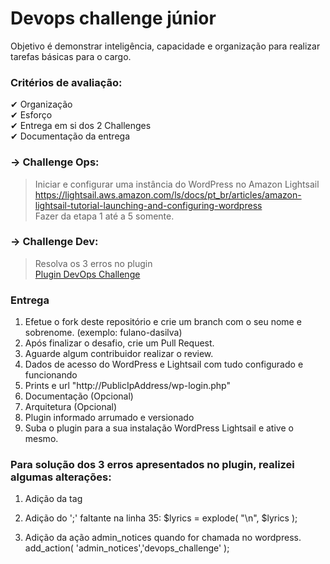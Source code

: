 # Devops challenge júnior

Objetivo é demonstrar inteligência, capacidade e organização para realizar tarefas básicas para o cargo.

### Critérios de avaliação:

✔ Organização <br>
✔ Esforço <br>
✔ Entrega em si dos 2 Challenges <br>
✔ Documentação da entrega <br>


### → Challenge Ops:
> Iniciar e configurar uma instância do WordPress no Amazon Lightsail <br>
https://lightsail.aws.amazon.com/ls/docs/pt_br/articles/amazon-lightsail-tutorial-launching-and-configuring-wordpress <br>
Fazer da etapa 1 até a 5 somente.

### → Challenge Dev:
> Resolva os 3 erros no plugin<br>
[Plugin DevOps Challenge](devops_challenge.php)



### Entrega
1. Efetue o fork deste repositório e crie um branch com o seu nome e sobrenome. (exemplo: fulano-dasilva)
2. Após finalizar o desafio, crie um Pull Request.
3. Aguarde algum contribuidor realizar o review.
4. Dados de acesso do WordPress e Lightsail com tudo configurado e funcionando
5. Prints e url "http://PublicIpAddress/wp-login.php"
6. Documentação (Opcional)
7. Arquitetura (Opcional)
8. Plugin informado arrumado e versionado
9. Suba o plugin para a sua instalação WordPress Lightsail e ative o mesmo.


### Para solução dos 3 erros apresentados no plugin, realizei algumas alterações:

1. Adição da tag <?php?>

2. Adição do ';' faltante na linha 35:
    $lyrics = explode( "\n", $lyrics );

3. Adição da ação admin_notices quando for chamada no wordpress.
    add_action( 'admin_notices','devops_challenge' );